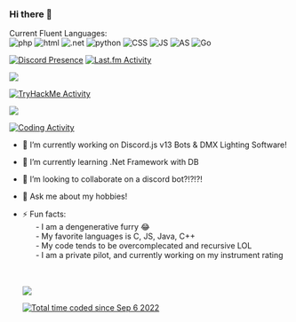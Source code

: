### Hi there 👋

Current Fluent Languages:  
![php](https://img.shields.io/badge/-php-474A8A?logo=php&logoColor=fff)
![html](https://img.shields.io/badge/-HTML-E34F26?logo=html5&logoColor=fff)
![.net](https://img.shields.io/badge/-NET-512BD4?logo=.net&logoColor=fff)
![python](https://img.shields.io/badge/-python-3776AB?logo=python&logoColor=fff)
![CSS](https://img.shields.io/badge/-CSS-1572B6?logo=css3&logoColor=fff)
![JS](https://img.shields.io/badge/-JavaScript-F7DF1E?logo=JavaScript&logoColor=fff)
![AS](https://img.shields.io/badge/-Assembly-007AAC?logo=AssemblyScript&logoColor=fff)
![Go](https://img.shields.io/badge/-Go-00ADD8?logo=C&logoColor=fff)

  
[![Discord Presence](https://lanyard.cnrad.dev/api/388716470772826112)](https://discord.com/users/388716470772826112)
[![Last.fm Activity](https://toru.kio.dev/api/v1/SparksTheFolf/?theme=dark)](https://last.fm/user/SparksTheFolf)  


 <img  src="https://github-profile-trophy.vercel.app/?username=SparksTheFolf&theme=onedark" />
 

 [![TryHackMe Activity](https://tryhackme-badges.s3.amazonaws.com/SparksTheFolf.png)](https://tryhackme.com/p/SparksTheFolf)  

<p float="center">
  <img  src="https://github-readme-stats.vercel.app/api?username=SparksTheFolf&show_icons=true&theme=dark&count_private=true&hide=contribs,issue" />
</p>

[![Coding Activity](https://wakatime.com/share/@SparksTheFolf/954548dd-334f-4b34-a1b4-97b8b5e8e8e4.svg)](https://wakatime.com/@SparksTheFolf)


- 🔭 I’m currently working on Discord.js v13 Bots & DMX Lighting Software!
- 🌱 I’m currently learning .Net Framework with DB
- 👯 I’m looking to collaborate on a discord bot?!?!?!
- 💬 Ask me about my hobbies!
- ⚡ Fun facts: <br>
&nbsp;&nbsp;&nbsp;&nbsp;&nbsp;&nbsp;-  I am a dengenerative furry 😂 <br>
&nbsp;&nbsp;&nbsp;&nbsp;&nbsp;&nbsp;-  My favorite languages is C, JS, Java, C++ <br>
&nbsp;&nbsp;&nbsp;&nbsp;&nbsp;&nbsp;-  My code tends to be overcomplecated and recursive LOL <br>
&nbsp;&nbsp;&nbsp;&nbsp;&nbsp;&nbsp;-  I am a private pilot, and currently working on my instrument rating <br>
 <br> <br>
  
  ![](https://nocache.advaith.workers.dev/?url=https://visitor-badge.glitch.me/badge?page_id=nolant108.nolant108)
  
  <a href="https://wakatime.com/@2728ab31-2f1f-47ca-9aa2-2af38029a472"><img src="https://wakatime.com/badge/user/2728ab31-2f1f-47ca-9aa2-2af38029a472.svg" alt="Total time coded since Sep 6 2022" /></a>

<!--
**nolant108/nolant108** is a ✨ _special_ ✨ repository because its `README.md` (this file) appears on your GitHub profile.

Here are some ideas to get you started:

- 🔭 I’m currently working on ...
- 🌱 I’m currently learning ...
- 👯 I’m looking to collaborate on ...
- 🤔 I’m looking for help with ...
- 💬 Ask me about ...
- 📫 How to reach me: ...
- 😄 Pronouns: ...
- ⚡ Fun fact: ...
-->

